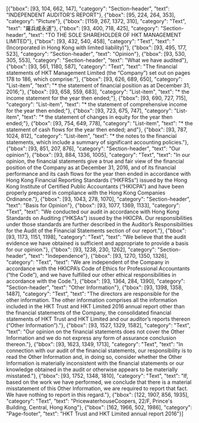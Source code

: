 [{"bbox": [93, 104, 662, 147], "category": "Section-header", "text": "INDEPENDENT AUDITOR'S REPORT"}, {"bbox": [95, 224, 264, 353], "category": "Picture"}, {"bbox": [1159, 267, 1372, 310], "category": "Text", "text": "羅兵咸永道"}, {"bbox": [93, 400, 718, 425], "category": "Section-header", "text": "TO THE SOLE SHAREHOLDER OF HKT MANAGEMENT LIMITED"}, {"bbox": [93, 432, 540, 458], "category": "Text", "text": "(Incorporated in Hong Kong with limited liability)"}, {"bbox": [93, 495, 177, 523], "category": "Section-header", "text": "Opinion"}, {"bbox": [93, 530, 305, 553], "category": "Section-header", "text": "What we have audited"}, {"bbox": [93, 561, 1180, 587], "category": "Text", "text": "The financial statements of HKT Management Limited (the “Company”) set out on pages 178 to 186, which comprise:"}, {"bbox": [93, 626, 689, 650], "category": "List-item", "text": "* the statement of financial position as at December 31, 2016;"}, {"bbox": [93, 658, 559, 683], "category": "List-item", "text": "* the income statement for the year then ended;"}, {"bbox": [93, 690, 727, 715], "category": "List-item", "text": "* the statement of comprehensive income for the year then ended;"}, {"bbox": [93, 723, 675, 747], "category": "List-item", "text": "* the statement of changes in equity for the year then ended;"}, {"bbox": [93, 754, 649, 778], "category": "List-item", "text": "* the statement of cash flows for the year then ended; and"}, {"bbox": [93, 787, 1024, 812], "category": "List-item", "text": "* the notes to the financial statements, which include a summary of significant accounting policies."}, {"bbox": [93, 851, 207, 876], "category": "Section-header", "text": "Our opinion"}, {"bbox": [93, 884, 1336, 1005], "category": "Text", "text": "In our opinion, the financial statements give a true and fair view of the financial position of the Company as at December 31, 2016, and of its financial performance and its cash flows for the year then ended in accordance with Hong Kong Financial Reporting Standards (“HKFRSs”) issued by the Hong Kong Institute of Certified Public Accountants (“HKICPA”) and have been properly prepared in compliance with the Hong Kong Companies Ordinance."}, {"bbox": [93, 1043, 278, 1070], "category": "Section-header", "text": "Basis for Opinion"}, {"bbox": [93, 1077, 1369, 1133], "category": "Text", "text": "We conducted our audit in accordance with Hong Kong Standards on Auditing (“HKSAs”) issued by the HKICPA. Our responsibilities under those standards are further described in the Auditor’s Responsibilities for the Audit of the Financial Statements section of our report."}, {"bbox": [93, 1173, 1151, 1198], "category": "Text", "text": "We believe that the audit evidence we have obtained is sufficient and appropriate to provide a basis for our opinion."}, {"bbox": [93, 1238, 230, 1262], "category": "Section-header", "text": "Independence"}, {"bbox": [93, 1270, 1350, 1326], "category": "Text", "text": "We are independent of the Company in accordance with the HKICPA’s Code of Ethics for Professional Accountants (“the Code”), and we have fulfilled our other ethical responsibilities in accordance with the Code."}, {"bbox": [93, 1364, 284, 1390], "category": "Section-header", "text": "Other Information"}, {"bbox": [93, 1398, 1358, 1487], "category": "Text", "text": "The directors are responsible for the other information. The other information comprises all the information included in the HKT Trust and HKT Limited 2016 annual report other than the financial statements of the Company, the consolidated financial statements of HKT Trust and HKT Limited and our auditor’s reports thereon (“Other Information”)."}, {"bbox": [93, 1527, 1329, 1582], "category": "Text", "text": "Our opinion on the financial statements does not cover the Other Information and we do not express any form of assurance conclusion thereon."}, {"bbox": [93, 1623, 1349, 1713], "category": "Text", "text": "In connection with our audit of the financial statements, our responsibility is to read the Other Information and, in doing so, consider whether the Other Information is materially inconsistent with the financial statements or our knowledge obtained in the audit or otherwise appears to be materially misstated."}, {"bbox": [93, 1752, 1348, 1810], "category": "Text", "text": "If, based on the work we have performed, we conclude that there is a material misstatement of this Other Information, we are required to report that fact. We have nothing to report in this regard."}, {"bbox": [122, 1907, 856, 1935], "category": "Text", "text": "PricewaterhouseCoopers, 22/F, Prince's Building, Central, Hong Kong"}, {"bbox": [162, 1966, 502, 1986], "category": "Page-footer", "text": "HKT Trust and HKT Limited annual report 2016"}]